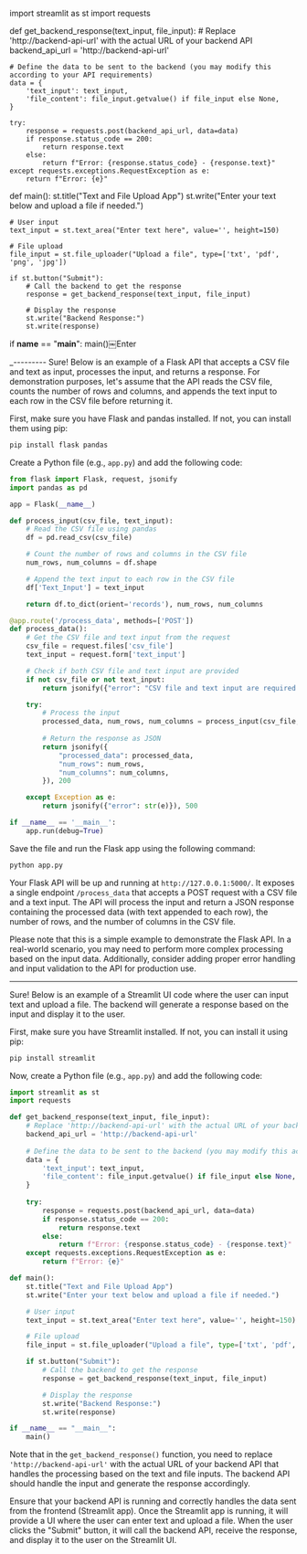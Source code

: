 import streamlit as st
import requests

def get_backend_response(text_input, file_input):
    # Replace 'http://backend-api-url' with the actual URL of your backend API
    backend_api_url = 'http://backend-api-url'
    
    # Define the data to be sent to the backend (you may modify this according to your API requirements)
    data = {
        'text_input': text_input,
        'file_content': file_input.getvalue() if file_input else None,
    }
    
    try:
        response = requests.post(backend_api_url, data=data)
        if response.status_code == 200:
            return response.text
        else:
            return f"Error: {response.status_code} - {response.text}"
    except requests.exceptions.RequestException as e:
        return f"Error: {e}"

def main():
    st.title("Text and File Upload App")
    st.write("Enter your text below and upload a file if needed.")

    # User input
    text_input = st.text_area("Enter text here", value='', height=150)

    # File upload
    file_input = st.file_uploader("Upload a file", type=['txt', 'pdf', 'png', 'jpg'])

    if st.button("Submit"):
        # Call the backend to get the response
        response = get_backend_response(text_input, file_input)

        # Display the response
        st.write("Backend Response:")
        st.write(response)

if __name__ == "__main__":
    main()￼Enter





_---------
Sure! Below is an example of a Flask API that accepts a CSV file and text as input, processes the input, and returns a response. For demonstration purposes, let's assume that the API reads the CSV file, counts the number of rows and columns, and appends the text input to each row in the CSV file before returning it.

First, make sure you have Flask and pandas installed. If not, you can install them using pip:

```bash
pip install flask pandas
```

Create a Python file (e.g., `app.py`) and add the following code:

```python
from flask import Flask, request, jsonify
import pandas as pd

app = Flask(__name__)

def process_input(csv_file, text_input):
    # Read the CSV file using pandas
    df = pd.read_csv(csv_file)

    # Count the number of rows and columns in the CSV file
    num_rows, num_columns = df.shape

    # Append the text input to each row in the CSV file
    df['Text_Input'] = text_input

    return df.to_dict(orient='records'), num_rows, num_columns

@app.route('/process_data', methods=['POST'])
def process_data():
    # Get the CSV file and text input from the request
    csv_file = request.files['csv_file']
    text_input = request.form['text_input']

    # Check if both CSV file and text input are provided
    if not csv_file or not text_input:
        return jsonify({"error": "CSV file and text input are required."}), 400

    try:
        # Process the input
        processed_data, num_rows, num_columns = process_input(csv_file, text_input)
        
        # Return the response as JSON
        return jsonify({
            "processed_data": processed_data,
            "num_rows": num_rows,
            "num_columns": num_columns,
        }), 200

    except Exception as e:
        return jsonify({"error": str(e)}), 500

if __name__ == '__main__':
    app.run(debug=True)
```

Save the file and run the Flask app using the following command:

```bash
python app.py
```

Your Flask API will be up and running at `http://127.0.0.1:5000/`. It exposes a single endpoint `/process_data` that accepts a POST request with a CSV file and a text input. The API will process the input and return a JSON response containing the processed data (with text appended to each row), the number of rows, and the number of columns in the CSV file.

Please note that this is a simple example to demonstrate the Flask API. In a real-world scenario, you may need to perform more complex processing based on the input data. Additionally, consider adding proper error handling and input validation to the API for production use.




--------------


Sure! Below is an example of a Streamlit UI code where the user can input text and upload a file. The backend will generate a response based on the input and display it to the user.

First, make sure you have Streamlit installed. If not, you can install it using pip:

```bash
pip install streamlit
```

Now, create a Python file (e.g., `app.py`) and add the following code:

```python
import streamlit as st
import requests

def get_backend_response(text_input, file_input):
    # Replace 'http://backend-api-url' with the actual URL of your backend API
    backend_api_url = 'http://backend-api-url'
    
    # Define the data to be sent to the backend (you may modify this according to your API requirements)
    data = {
        'text_input': text_input,
        'file_content': file_input.getvalue() if file_input else None,
    }
    
    try:
        response = requests.post(backend_api_url, data=data)
        if response.status_code == 200:
            return response.text
        else:
            return f"Error: {response.status_code} - {response.text}"
    except requests.exceptions.RequestException as e:
        return f"Error: {e}"

def main():
    st.title("Text and File Upload App")
    st.write("Enter your text below and upload a file if needed.")

    # User input
    text_input = st.text_area("Enter text here", value='', height=150)

    # File upload
    file_input = st.file_uploader("Upload a file", type=['txt', 'pdf', 'png', 'jpg'])

    if st.button("Submit"):
        # Call the backend to get the response
        response = get_backend_response(text_input, file_input)

        # Display the response
        st.write("Backend Response:")
        st.write(response)

if __name__ == "__main__":
    main()
```

Note that in the `get_backend_response()` function, you need to replace `'http://backend-api-url'` with the actual URL of your backend API that handles the processing based on the text and file inputs. The backend API should handle the input and generate the response accordingly.

Ensure that your backend API is running and correctly handles the data sent from the frontend (Streamlit app). Once the Streamlit app is running, it will provide a UI where the user can enter text and upload a file. When the user clicks the "Submit" button, it will call the backend API, receive the response, and display it to the user on the Streamlit UI.
